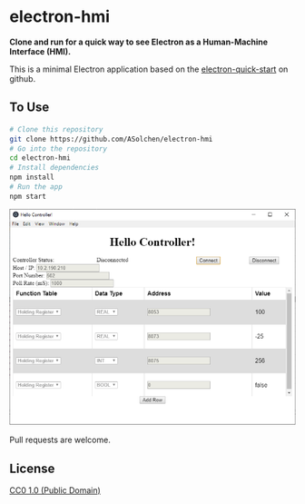 # electron-hmi

**Clone and run for a quick way to see Electron as a Human-Machine Interface (HMI).**

This is a minimal Electron application based on the [electron-quick-start](https://github.com/electron/electron-quick-start) on github.

## To Use


```bash
# Clone this repository
git clone https://github.com/ASolchen/electron-hmi
# Go into the repository
cd electron-hmi
# Install dependencies
npm install
# Run the app
npm start
```
![screenshot](electron-hmi.png)

Pull requests are welcome.


## License

[CC0 1.0 (Public Domain)](LICENSE.md)
